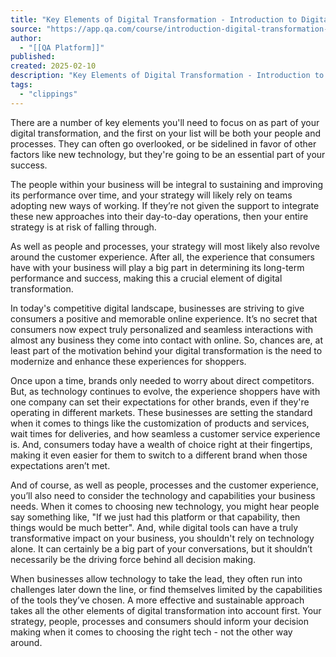 ```yaml
---
title: "Key Elements of Digital Transformation - Introduction to Digital Transformation and Digital Economy Lesson | QA Platform"
source: "https://app.qa.com/course/introduction-digital-transformation-and-digital-economy-1698/key-elements-of-digital-transformation/?context_id=13677&context_resource=lp"
author:
  - "[[QA Platform]]"
published:
created: 2025-02-10
description: "Key Elements of Digital Transformation - Introduction to Digital Transformation and Digital Economy lesson from QA Platform. Start learning today with our digital training solutions."
tags:
  - "clippings"
---
```

There are a number of key elements you'll need to focus on as part of your digital transformation, and the first on your list will be both your people and processes. They can often go overlooked, or be sidelined in favor of other factors like new technology, but they're going to be an essential part of your success.

The people within your business will be integral to sustaining and improving its performance over time, and your strategy will likely rely on teams adopting new ways of working. If they’re not given the support to integrate these new approaches into their day-to-day operations, then your entire strategy is at risk of falling through. 

As well as people and processes, your strategy will most likely also revolve around the customer experience. After all, the experience that consumers have with your business will play a big part in determining its long-term performance and success, making this a crucial element of digital transformation. 

In today's competitive digital landscape, businesses are striving to give consumers a positive and memorable online experience. It’s no secret that consumers now expect truly personalized and seamless interactions with almost any business they come into contact with online. So, chances are, at least part of the motivation behind your digital transformation is the need to modernize and enhance these experiences for shoppers. 

Once upon a time, brands only needed to worry about direct competitors. But, as technology continues to evolve, the experience shoppers have with one company can set their expectations for other brands, even if they're operating in different markets. These businesses are setting the standard when it comes to things like the customization of products and services, wait times for deliveries, and how seamless a customer service experience is. And, consumers today have a wealth of choice right at their fingertips, making it even easier for them to switch to a different brand when those expectations aren’t met.

And of course, as well as people, processes and the customer experience, you’ll also need to consider the technology and capabilities your business needs. When it comes to choosing new technology, you might hear people say something like, "If we just had this platform or that capability, then things would be much better". And, while digital tools can have a truly transformative impact on your business, you shouldn't rely on technology alone. It can certainly be a big part of your conversations, but it shouldn’t necessarily be the driving force behind all decision making.

When businesses allow technology to take the lead, they often run into challenges later down the line, or find themselves limited by the capabilities of the tools they’ve chosen. A more effective and sustainable approach takes all the other elements of digital transformation into account first. Your strategy, people, processes and consumers should inform your decision making when it comes to choosing the right tech - not the other way around.